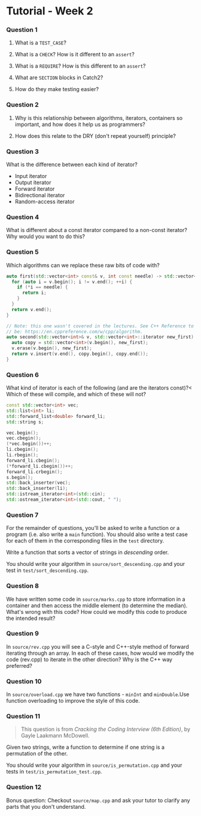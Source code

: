 # Tutorial - Week 2

### Question 1

1. What is a `TEST_CASE`?

2. What is a `CHECK`? How is it different to an `assert`?

3. What is a `REQUIRE`? How is this different to an `assert`?

4. What are `SECTION` blocks in Catch2?

5. How do they make testing easier?

### Question 2

1. Why is this relationship between algorithms, iterators, containers so important, and how does it help us as programmers?

2. How does this relate to the DRY (don't repeat yourself) principle?

### Question 3

What is the difference between each kind of iterator?
<ul>
  <li>Input iterator</li>
  <li>Output iterator</li>
  <li>Forward iterator</li>
  <li>Bidirectional iterator</li>
  <li>Random-access iterator</li>
</ul>

### Question 4

What is different about a const iterator compared to a non-const iterator? Why would you want to do this?

### Question 5

Which algorithms can we replace these raw bits of code with?

```cpp
auto first(std::vector<int> const& v, int const needle) -> std::vector<int>::iterator {
  for (auto i = v.begin(); i != v.end(); ++i) {
    if (*i == needle) {
      return i;
    }
  }
  return v.end();
}

// Note: this one wasn't covered in the lectures. See C++ Reference to get an idea of what it might
// be: https://en.cppreference.com/w/cpp/algorithm.
auto second(std::vector<int>& v, std::vector<int>::iterator new_first) -> std::vector<int>::const_iterator {
  auto copy = std::vector<int>(v.begin(), new_first);
  v.erase(v.begin(), new_first);
  return v.insert(v.end(), copy.begin(), copy.end());
}
```

### Question 6

What kind of iterator is each of the following (and are the iterators const)?<
Which of these will compile, and which of these will not?

```cpp
const std::vector<int> vec;
std::list<int> li;
std::forward_list<double> forward_li;
std::string s;

vec.begin();
vec.cbegin();
(*vec.begin())++;
li.cbegin();
li.rbegin();
forward_li.cbegin();
(*forward_li.cbegin())++;
forward_li.crbegin();
s.begin();
std::back_inserter(vec);
std::back_inserter(li);
std::istream_iterator<int>(std::cin);
std::ostream_iterator<int>(std::cout, " ");
```

### Question 7

For the remainder of questions, you'll be asked to write a function or a program (i.e. also write a
`main` function). You should also write a test case for each of them in the corresponding files in
the `test` directory.

Write a function that sorts a vector of strings in _descending_ order.

You should write your algorithm in `source/sort_descending.cpp` and your test in
`test/sort_descending.cpp`.

### Question 8

We have written some code in `source/marks.cpp` to store information in a container and then access the middle element (to determine the median). What's wrong with this code? How could we modify this code to produce the intended result?

### Question 9

In `source/rev.cpp` you will see a C-style and C++-style method of forward iterating through an array. In each of these cases, how would we modify the code (rev.cpp) to iterate in the other direction? Why is the C++ way preferred?

### Question 10

In `source/overload.cpp` we have two functions - `minInt` and `minDouble`.Use function overloading to improve the style of this code.

### Question 11

> This question is from _Cracking the Coding Interview (6th Edition)_, by Gayle Laakmann McDowell.

Given two strings, write a function to determine if one string is a permutation of the other.

You should write your algorithm in `source/is_permutation.cpp` and your tests in
`test/is_permutation_test.cpp`.

### Question 12

Bonus question: Checkout `source/map.cpp` and ask your tutor to clarify any parts that you don't understand.